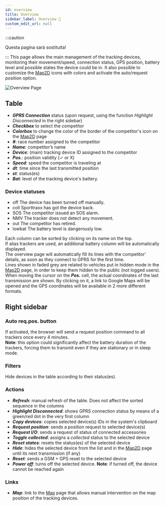 ```yaml
---
id: overview
title: Overview 
sidebar_label: Overview 🚧
custom_edit_url: null
---
```

:::caution

Questa pagina sarà sostituita!

:::
This page allows the main management of the tracking devices, monitoring their movement/speed, connection status, GPS position, battery level and possible states the device could be in. 
It also possible to customize the [Map2D](map2d) icons with colors and activate the auto/request position option.

![Overview Page](/img/screenshots/overview.png)
## Table
* _**GPRS Connection**_ status (upon request, using the function _Highlight Disconnected_ in the right sidebar)
* _**Checkbox**_ to select the competitor
* _**Colorbox**_ to change the color of the border of the competitor's icon on the [Map2D](map2d) page
* _**#**_: race number assigned to the competitor
* _**Name**_: competitor’s name
* _**Device**_: (main) tracking device ID assigned to the competitor
* _**Pos.**_: position validity (✓ or X)
* _**Speed**_: speed the competitor is traveling at
* _**dt**_: time since the last transmitted position
* _**st**_: status(es)
* _**Bat**_: level of the tracking device's battery.

### Device statuses
* <span class="badge off">off</span> The device has been turned off manually.
* <span class="badge collected">coll</span> Sporttraxx has got the device back. 
* <span class="badge sos">SOS</span> The competitor issued an SOS alarm.
* <span class="badge nmv">NMV</span> The tracker does not detect any movement.
* <span class="badge out">out</span> The competitor has retired.
* <span class="badge lowbat">lowbat</span> The battery level is dangerously low.

Each column can be sorted by clicking on its name on the top.  
If alias trackers are used, an additional battery column will be automatically displayed.  
The overview page will automatically fill its lines with the competitor’ details, as soon as they connect to GPRS for the first time.  
Lines shown in faded grey are related to vehicles put in hidden mode in the [Map2D](map2d) page, in order to keep them hidden to the public (not logged users).  
When moving the cursor on the _**Pos.**_ cell, the actual coordinates of the last transmission are shown. By clicking on it, a link to Google Maps will be opened and the GPS coordinates will be available in 2 more different formats.
## Right sidebar
### Auto req.pos. button
If activated, the browser will send a request position command to all trackers once every 4 minutes.  
**Note**:  this option could significantly affect the battery duration of the trackers, forcing them to transmit even if they are stationary or in sleep mode.
### Filters 
Hide devices in the table according to their status(es).
### Actions
* _**Refresh**_: manual refresh of the table. Does not affect the sorted sequence in the columns
* _**Highlight Disconnected**_: shows GPRS connection status by means of a green/red dot in the very first column
* _**Copy devices**_: copies selected device(s) IDs in the system's clipboard
* _**Request position**_: sends a position request to selected device(s)
* _**Request I/O**_:  sends a request of status of connected accessories
* _**Toggle collected**_: assigns a _collected_ status to the selected device
* _**Reset states**_: resets the status(es) of the selected device
* _**Hide**_:  hides the selected device from the list and in the [Map2D](map2d) page until its next transmission (if any)
* _**Reset**_:  sends a GSM + GPS reset to the selected device
* _**Power off**_:  turns off the selected device. **Note**: if turned off, the device cannot be reached again
### Links
* _**Map**_: link to the [Map](map) page that allows manual intervention on the map position of the tracking devices.
